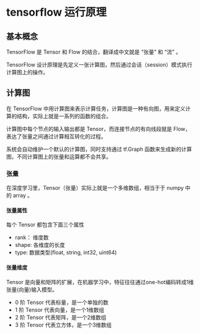 # tensorflow 运行原理
## 基本概念
TensorFlow 是 Tensor 和 Flow 的结合，翻译成中文就是 “张量” 和 “流” 。

TensorFlow 设计原理是先定义一张计算图，然后通过会话（session）模式执行计算图上的操作。

## 计算图
在 TensorFlow 中用计算图来表示计算任务，计算图是一种有向图，用来定义计算的结构，实际上就是一系列的函数的组合。

计算图中每个节点的输入输出都是 Tensor，而连接节点的有向线段就是 Flow，表达了张量之间通过计算相互转化的过程。

系统会自动维护一个默认的计算图，同时支持通过 tf.Graph 函数来生成新的计算图，不同计算图上的张量和运算都不会共享。

### 张量
在深度学习里，Tensor（张量）实际上就是一个多维数组，相当于于 numpy 中的 array 。

#### 张量属性
每个 Tensor 都包含下面三个属性
- rank： 维度数
- shape: 各维度的长度
- type:  数据类型(float, string, int32, uint64)

#### 张量维度
Tensor 是向量和矩阵的扩展，在机器学习中，特征往往通过one-hot编码转成1维张量(向量)输入模型。
- 0 阶 Tensor 代表标量，是一个单独的数
- 1 阶 Tensor 代表向量，是一个1维数组
- 2 阶 Tensor 代表矩阵，是一个2维数组
- 3 阶 Tensor 代表立方体，是一个3维数组



